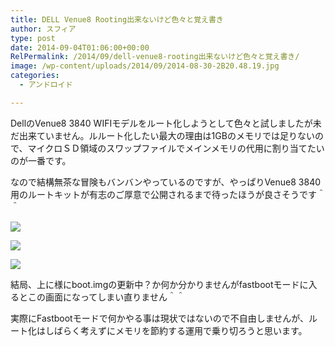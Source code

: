 ```yaml
---
title: DELL Venue8 Rooting出来ないけど色々と覚え書き
author: スフィア
type: post
date: 2014-09-04T01:06:00+00:00
RelPermalink: /2014/09/dell-venue8-rooting出来ないけど色々と覚え書き/
image: /wp-content/uploads/2014/09/2014-08-30-2B20.48.19.jpg
categories:
  - アンドロイド

---
```

DellのVenue8 3840 WIFIモデルをルート化しようとして色々と試しましたが未だ出来ていません。ルルート化したい最大の理由は1GBのメモリでは足りないので、マイクロＳＤ領域のスワップファイルでメインメモリの代用に割り当てたいのが一番です。

なので結構無茶な冒険もバンバンやっているのですが、やっぱりVenue8 3840用のルートキットが有志のご厚意で公開されるまで待ったほうが良さそうです＾＾

![](href="http://sumaho.tk/wp-content/uploads/2014/09/2014-08-30-2B20.48.19.jpg)


![](http://sumaho.tk/wp-content/uploads/2014/09/2014-08-30-2B20.48.28.jpg)

![](http://sumaho.tk/wp-content/uploads/2014/09/2014-09-01-2B23.27.52.jpg)

結局、上に様にboot.imgの更新中？か何か分かりませんがfastbootモードに入るとこの画面になってしまい直りません＾＾

実際にFastbootモードで何かやる事は現状ではないので不自由しませんが、ルート化はしばらく考えずにメモリを節約する運用で乗り切ろうと思います。